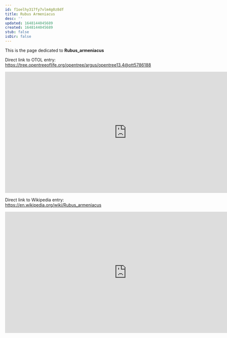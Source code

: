 ```yaml
---
id: f1oelhy317fy7vlm4g0z8df
title: Rubus Armeniacus
desc: ''
updated: 1648144045689
created: 1648144045689
stub: false
isDir: false
---
```

This is the page dedicated to **Rubus_armeniacus**


Direct link to OTOL entry: https://tree.opentreeoflife.org/opentree/argus/opentree13.4@ott5786188



<html>
    <body>
    <iframe src="https://tree.opentreeoflife.org/opentree/argus/opentree13.4@ott5786188"
    width="800" height="400" frameborder="0" allowfullscreen> </iframe>
    </body>
</html>
    


Direct link to Wikipedia entry: https://en.wikipedia.org/wiki/Rubus_armeniacus



<html>
    <body>
    <iframe src="https://en.wikipedia.org/wiki/Rubus_armeniacus"
    width="800" height="400" frameborder="0" allowfullscreen> </iframe>
    </body>
</html>
    
